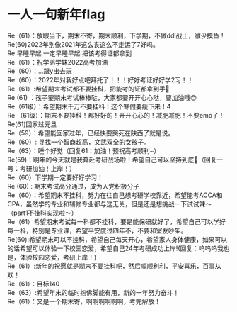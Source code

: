 # 一人一句新年flag
Re（61）：放眼当下，期末不寄，期末顺利，下学期，不做ddl战士，减少摸鱼！<br>
Re(60)2022年别像2021年这么丧这么不走运了7好吗。<br>
Re 早睡早起 一定早睡早起 把该考得证都拿到<br>
Re（61）：祝学弟学妹2022高考加油<br>
Re（60）：…跟y出去玩<br>
Re（60）：2022年对我好点吧拜托了！！！好好考证好好学2习！！<br>
Re（61）:希望期末考试都不要挂科，把能考的证都拿到手🤗<br>
Re   (61)   ：孩子要期末考试棒棒哒，大家都要开开心心哒，要加油哦😊<br>
Re（61级）：希望期末千万不要挂科！这个寒假要瘦下来！4<br>
Re （61级）：期末不要挂科！都好好的！开开心心的！减肥减肥！不要emo了！<br>
Re(61)回家过元旦<br>
Re（59）：希望能回家过年，已经快要哭死在陕西了就是说。<br>
Re（60）: 寻找一个智商超高，文武双全的女孩子。<br>
Re（63）：睡个好觉（回复61：加油！预祝高考顺利~）<br>
Re(59)：明年的今天就是我奔赴考研战场啦！希望自己可以坚持到底🌷（回复一号：考研加油！上岸！）<br>
Re（60）下学期一定要好好学习！<br>
Re (60) : 期末考试高分通过，成为入党积极分子<br>
Re（60）：希望期末不挂科，努力在往自己想考研学校靠近，希望能考ACCA和CPA，虽然学的专业和辅修专业都与这无关，但是还是想挑战一下试试辣～<br>
（part1不挂科实现啦～）<br>
Re（61）希望期末考试每一科都不挂科，要是能保研就好了，希望自己可以学好每一科，特别是专业课，希望平安度过四年不，不要和室友吵架。<br>
Re(60):希望期末可以不挂科，希望自己每天开心，希望家人身体健康，如果可以的话希望可以体验一下校园恋爱，希望自己24年考研成功上岸!(回复：呜呜呜我也是，体验校园恋爱，考研上岸！)<br>
Re（61）:新年的祝愿就是期末不要挂科吧，然后顺顺利利，平安喜乐，百事从欢！<br>
Re（61）：目标140<br>
Re（63）:希望年末的临时抱佛脚能有用，新的一年努力奋斗！<br>
Re（61）：又是一个期末寄，啊啊啊啊啊啊，考完解放！<br>

